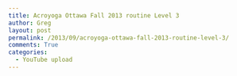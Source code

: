 ```yaml
---
title: Acroyoga Ottawa Fall 2013 routine Level 3
author: Greg
layout: post
permalink: /2013/09/acroyoga-ottawa-fall-2013-routine-level-3/
comments: True
categories:
  - YouTube upload
---
```

